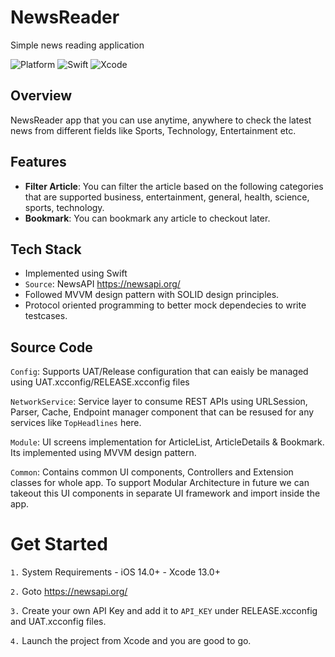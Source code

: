 # NewsReader
Simple news reading application

![Platform](https://img.shields.io/badge/platform-iOS-lightgrey.svg) 
![Swift](https://img.shields.io/badge/swift-5.0-orange.svg) 
![Xcode](https://img.shields.io/badge/Xcode-13.0-blue.svg)

## Overview
NewsReader app that you can use anytime, anywhere to check the latest news from different fields like Sports, Technology, Entertainment etc.

## Features
- **Filter Article**: You can filter the article based on the following categories that are 
                      supported business, entertainment, general, health, science, sports, technology.
- **Bookmark**: You can bookmark any article to checkout later.

## Tech Stack
- Implemented using Swift
- `Source`: NewsAPI https://newsapi.org/
- Followed MVVM design pattern with SOLID design principles.
- Protocol oriented programming to better mock dependecies to write testcases.

## Source Code
`Config`: Supports UAT/Release configuration that can eaisly be managed using UAT.xcconfig/RELEASE.xcconfig files
    
`NetworkService`: Service layer to consume REST APIs using URLSession, Parser, Cache, Endpoint manager component that can be resused for any services like `TopHeadlines` here.

`Module`: UI screens implementation for ArticleList, ArticleDetails & Bookmark. Its implemented using MVVM design pattern.

`Common`: Contains common UI components, Controllers and Extension classes for whole app. To support Modular Architecture in future we can takeout this UI components in separate UI framework and import inside the app.

# Get Started
`1.` System Requirements
     - iOS 14.0+
     - Xcode 13.0+
     
`2.` Goto https://newsapi.org/

`3.` Create your own API Key and add it to `API_KEY` under RELEASE.xcconfig and UAT.xcconfig files.

`4.` Launch the project from Xcode and you are good to go.

